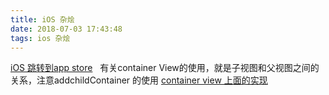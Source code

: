 ```yaml
---
title: iOS 杂烩
date: 2018-07-03 17:43:48
tags: ios 杂烩
---
```


[iOS 跳转到app store](https://www.jianshu.com/p/d81a0ca7b149)
 
有关container View的使用，就是子视图和父视图之间的关系，注意addchildContainer 的使用
[container view 上面的实现](https://developer.apple.com/library/ios/featuredarticles/ViewControllerPGforiPhoneOS/ImplementingaContainerViewController.html)